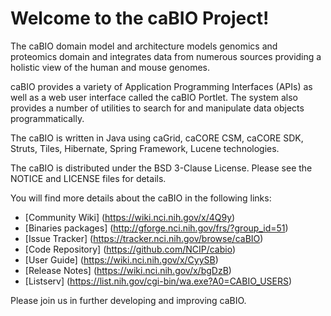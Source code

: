 Welcome to the caBIO Project!
=====================================

The caBIO domain model and architecture models genomics and proteomics domain and integrates data from numerous sources providing a holistic view of the human and mouse genomes.

caBIO provides a variety of Application Programming Interfaces (APIs) as well as a web user interface called the caBIO Portlet. The system also provides a number of utilities to search for and manipulate data objects programmatically.

The caBIO is  written in Java using caGrid, caCORE CSM, caCORE SDK, Struts, Tiles, Hibernate, Spring Framework, Lucene technologies.

The caBIO is distributed under the BSD 3-Clause License.
Please see the NOTICE and LICENSE files for details.

You will find more details about the caBIO in the following links:
 * [Community Wiki] (https://wiki.nci.nih.gov/x/4Q9y)
 * [Binaries packages] (http://gforge.nci.nih.gov/frs/?group_id=51)
 * [Issue Tracker] (https://tracker.nci.nih.gov/browse/caBIO)
 * [Code Repository] (https://github.com/NCIP/cabio)
 * [User Guide] (https://wiki.nci.nih.gov/x/CyySB)
 * [Release Notes] (https://wiki.nci.nih.gov/x/bgDzB)
 * [Listserv] (https://list.nih.gov/cgi-bin/wa.exe?A0=CABIO_USERS)

Please join us in further developing and improving caBIO.


 

